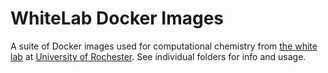 WhiteLab Docker Images
===

A suite of Docker images used for computational chemistry from [the white lab](http://thewhitelab.org) at
[University of Rochester](https://rochester.edu). See individual folders for info and usage.
